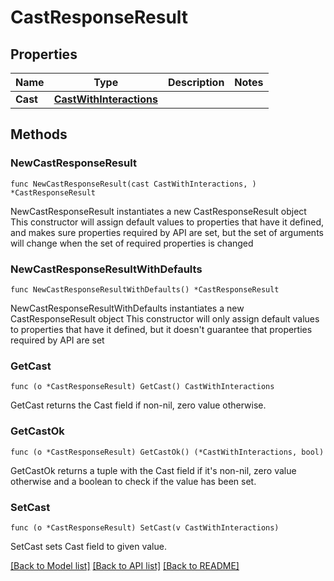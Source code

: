 # CastResponseResult

## Properties

Name | Type | Description | Notes
------------ | ------------- | ------------- | -------------
**Cast** | [**CastWithInteractions**](CastWithInteractions.md) |  | 

## Methods

### NewCastResponseResult

`func NewCastResponseResult(cast CastWithInteractions, ) *CastResponseResult`

NewCastResponseResult instantiates a new CastResponseResult object
This constructor will assign default values to properties that have it defined,
and makes sure properties required by API are set, but the set of arguments
will change when the set of required properties is changed

### NewCastResponseResultWithDefaults

`func NewCastResponseResultWithDefaults() *CastResponseResult`

NewCastResponseResultWithDefaults instantiates a new CastResponseResult object
This constructor will only assign default values to properties that have it defined,
but it doesn't guarantee that properties required by API are set

### GetCast

`func (o *CastResponseResult) GetCast() CastWithInteractions`

GetCast returns the Cast field if non-nil, zero value otherwise.

### GetCastOk

`func (o *CastResponseResult) GetCastOk() (*CastWithInteractions, bool)`

GetCastOk returns a tuple with the Cast field if it's non-nil, zero value otherwise
and a boolean to check if the value has been set.

### SetCast

`func (o *CastResponseResult) SetCast(v CastWithInteractions)`

SetCast sets Cast field to given value.



[[Back to Model list]](../README.md#documentation-for-models) [[Back to API list]](../README.md#documentation-for-api-endpoints) [[Back to README]](../README.md)


